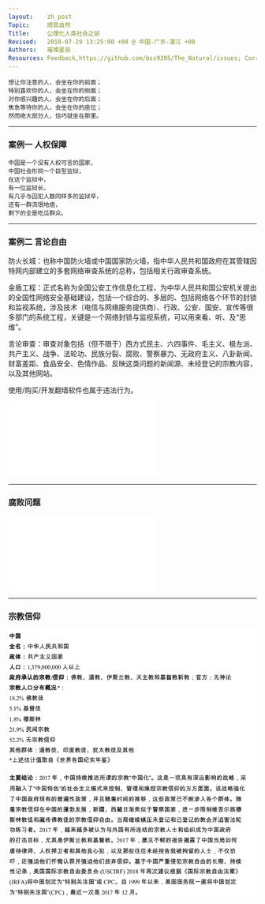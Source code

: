 ```yaml
---
layout:    zh_post
Topic:     顺其自然
Title:     公理化人类社会之前
Revised:   2018-07-29 13:25:00 +08 @ 中国-广东-湛江 +08
Authors:   璀璨星辰
Resources: Feedback,https://github.com/bss9395/The_Natural/issues; Corruption_Perceptions_Index_2017,resources/CPI_2017_Full_Data_Set.xlsx; 《国际特赦2017-2018年度报告》,resources/《国际特赦2017-2018年度报告》.pdf;《国际宗教自由报告》,resources/《国际宗教自由报告2018--中国》.pdf;
---
```


```
想让你注意的人，会坐在你的前面；
特别喜欢你的人，会坐在你的侧面；
对你感兴趣的人，会坐在你的后面；
焦急等待你的人，会坐在你的座位；
然而绝大部分人，恰巧就坐在那里。
```

--------------------------------------------------------------------------------

### 案例一  人权保障

```
中国是一个没有人权可言的国家，
中国社会形同一个巨型监狱，
在这个监狱中，
有一位监狱长，
有几乎与囚犯人数同样多的监狱卒，
还有一群流氓地痞，
剩下的全是吃瓜群众。
```

--------------------------------------------------------------------------------

### 案例二  言论自由

防火长城：也称中国防火墙或中国国家防火墙，指中华人民共和国政府在其管辖因特网内部建立的多套网络审查系统的总称，包括相关行政审查系统。

金盾工程：正式名称为全国公安工作信息化工程，为中华人民共和国公安机关提出的全国性网络安全基础建设，包括一个综合的、多层的、包括网络各个环节的封锁和监视系统，涉及技术（电信与网络服务提供商）、行政、公安、国安、宣传等很多部门的系统工程，关键是一个网络封锁与监视系统，可以用来看、听、及“思维”。

言论审查：审查对象包括（但不限于）西方式民主、六四事件、毛主义、极左派、共产主义、战争、法轮功、民族分裂、腐败、警察暴力、无政府主义、八卦新闻、财富差距、食品安全、色情作品、反映这类问题的新闻源、未经登记的宗教内容，以及其他网站。

使用/购买/开发翻墙软件也属于违法行为。

![width:100%;height:80vh;](resources/chinadigitaltimes.net;space;阅后即焚：GFW的前世今生，一部GFW之父方滨兴的发家史.html.pdf)

--------------------------------------------------------------------------------

### 腐败问题

![width:100%;height:80vh;](figures/CPI_2017_Global_Map_and_Country_Results.pdf)

--------------------------------------------------------------------------------

### 宗教信仰

![max-width:100%;](figures/International_Religious_Freedom_Report_2018--China.svg)